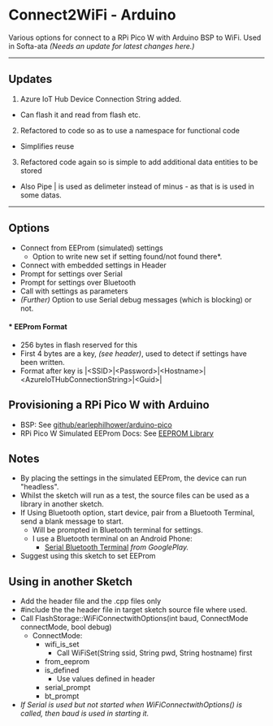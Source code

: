 # Connect2WiFi - Arduino

Various options for connect to a RPi Pico W with Arduino BSP to WiFi. Used in Softa-ata _(Needs an update for latest changes here.)_

----

## Updates

1. Azure IoT Hub Device Connection String added.
  - Can flash it and read from flash etc.
2. Refactored to code so as to use a namespace for functional code
 - Simplifies reuse
3. Refactored code again so is simple to add additional data entities to be stored
  - Also Pipe | is used as delimeter instead of minus - as that is is used in some datas.

---

## Options

- Connect from EEProm (simulated) settings
  - Option to write new set if setting found/not found there*.
- Connect with embedded settings in Header
- Prompt for settings over Serial
- Prompt for settings over Bluetooth
- Call with settings as parameters
- _(Further)_ Option to use Serial debug messages (which is blocking) or not.



#### * EEProm Format

- 256 bytes in flash reserved for this
- First 4 bytes are a key, _(see header)_, used to detect if settings have been written.
- Format after key is |&lt;SSID&gt;|&lt;Password&gt;|&lt;Hostname&gt;|&lt;AzureIoTHubConnectionString&gt;|&lt;Guid&gt;|
  

## Provisioning a RPi Pico W with Arduino

- BSP: See [github/earlephilhower/arduino-pico](https://github.com/earlephilhower/arduino-pico)
- RPi Pico W Simulated EEProm Docs: See [EEPROM Library](https://arduino-pico.readthedocs.io/en/latest/eeprom.html)

## Notes

- By placing the settings in the simulated EEProm, the device can run "headless".
- Whilst the sketch will run as a test, the source files can be used as a library in another sketch.
- If Using Bluetooth option, start device, pair from a Bluetooth Terminal, send a blank message to start.
  - Will be prompted in Bluetooth terminal for settings.
  - I use a Bluetooth terminal on an Android Phone:
    - [Serial Bluetooth Terminal](https://play.google.com/store/apps/details?id=de.kai_morich.serial_bluetooth_terminal&hl=en_US)  _from GooglePlay._
- Suggest using this sketch to set EEProm

## Using in another Sketch

- Add the header file and the .cpp files only
- #include the the header file  in target sketch source file where used.
- Call FlashStorage::WiFiConnectwithOptions(int baud, ConnectMode connectMode, bool debug)
  - ConnectMode:
    - wifi_is_set
      - Call WiFiSet(String ssid, String pwd, String hostname) first  
    - from_eeprom
    - is_defined
      - Use values defined in header
    - serial_prompt
    -   bt_prompt
- _If Serial is used but not started  when WiFiConnectwithOptions() is called, then baud is used in starting it._
